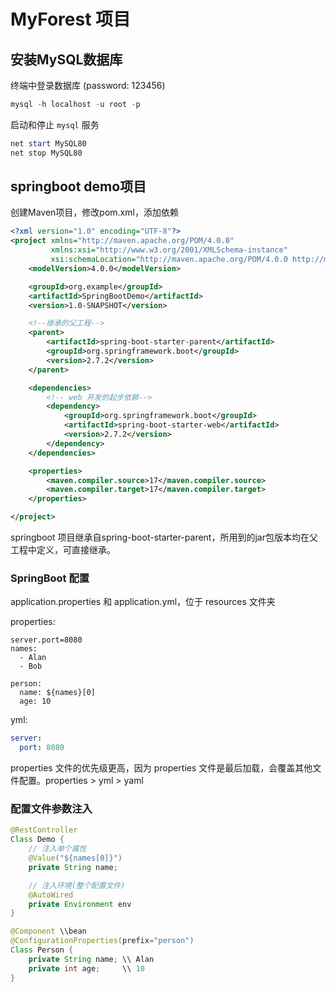 # MyForest 项目

## 安装MySQL数据库

终端中登录数据库 (password: 123456)

```powershell
mysql -h localhost -u root -p
```

启动和停止 `mysql` 服务

```powershell
net start MySQL80
net stop MySQL80
```

## springboot demo项目

创建Maven项目，修改pom.xml，添加依赖

```xml
<?xml version="1.0" encoding="UTF-8"?>
<project xmlns="http://maven.apache.org/POM/4.0.0"
         xmlns:xsi="http://www.w3.org/2001/XMLSchema-instance"
         xsi:schemaLocation="http://maven.apache.org/POM/4.0.0 http://maven.apache.org/xsd/maven-4.0.0.xsd">
    <modelVersion>4.0.0</modelVersion>

    <groupId>org.example</groupId>
    <artifactId>SpringBootDemo</artifactId>
    <version>1.0-SNAPSHOT</version>

    <!--继承的父工程-->
    <parent>
        <artifactId>spring-boot-starter-parent</artifactId>
        <groupId>org.springframework.boot</groupId>
        <version>2.7.2</version>
    </parent>

    <dependencies>
        <!-- web 开发的起步依赖-->
        <dependency>
            <groupId>org.springframework.boot</groupId>
            <artifactId>spring-boot-starter-web</artifactId>
            <version>2.7.2</version>
        </dependency>
    </dependencies>

    <properties>
        <maven.compiler.source>17</maven.compiler.source>
        <maven.compiler.target>17</maven.compiler.target>
    </properties>

</project>
```

 springboot 项目继承自spring-boot-starter-parent，所用到的jar包版本均在父工程中定义，可直接继承。

### SpringBoot 配置

application.properties 和 application.yml，位于 resources 文件夹

properties:

```properties
server.port=8080
names:
  - Alan
  - Bob

person:
  name: ${names}[0]
  age: 10
```

yml:

```yaml
server:
  port: 8080
```

properties 文件的优先级更高，因为 properties 文件是最后加载，会覆盖其他文件配置。properties > yml > yaml

### 配置文件参数注入

```java
@RestController
Class Demo {
    // 注入单个属性
    @Value("${names[0]}")
    private String name;

    // 注入环境(整个配置文件)
    @AutoWired
    private Environment env
}
```

```java
@Component \\bean
@ConfigurationProperties(prefix="person")
Class Person {
	private String name; \\ Alan
	private int age;     \\ 10
}
```
